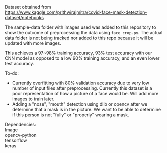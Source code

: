 Dataset obtained from  
https://www.kaggle.com/prithwirajmitra/covid-face-mask-detection-dataset/notebooks

The sample-data folder with images used was added to this repository to show the outcome of preprocessing the data using `face_crop.py`. The actual data folder is not being tracked nor added to this repo because it will be updated with more images.

This achieves a 97~98% training accuracy, 93% test accuracy with our CNN model as opposed to a low 90% training accuracy, and an even lower test accuracy.

To-do:

- Currently overfitting with 80% validation accuracy due to very low number of input files after preprocessing. Currently this dataset is a poor representation of how a picture of a face would be. Will add more images to train later.
- Adding a "nose", "mouth" detection using dlib or opencv after we determine that a mask is in the picture. We want to be able to determine if this person is not "fully" or "properly" wearing a mask.

Dependencies:  
Image  
opencv-python  
tensorflow  
keras
